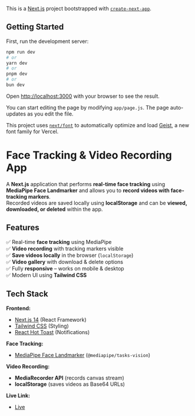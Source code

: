 This is a [Next.js](https://nextjs.org) project bootstrapped with [`create-next-app`](https://github.com/vercel/next.js/tree/canary/packages/create-next-app).

## Getting Started

First, run the development server:

```bash
npm run dev
# or
yarn dev
# or
pnpm dev
# or
bun dev
```

Open [http://localhost:3000](http://localhost:3000) with your browser to see the result.

You can start editing the page by modifying `app/page.js`. The page auto-updates as you edit the file.

This project uses [`next/font`](https://nextjs.org/docs/app/building-your-application/optimizing/fonts) to automatically optimize and load [Geist](https://vercel.com/font), a new font family for Vercel.


# Face Tracking & Video Recording App

A **Next.js** application that performs **real-time face tracking** using **MediaPipe Face Landmarker** and allows you to **record videos with face-tracking markers**.  
Recorded videos are saved locally using **localStorage** and can be **viewed, downloaded, or deleted** within the app.


## Features

✅ Real-time **face tracking** using MediaPipe  
✅ **Video recording** with tracking markers visible  
✅ **Save videos locally** in the browser (`localStorage`)  
✅ **Video gallery** with download & delete options  
✅ Fully **responsive** – works on mobile & desktop  
✅ Modern UI using **Tailwind CSS**


## Tech Stack

**Frontend:**  
- [Next.js 14](https://nextjs.org/) (React Framework)  
- [Tailwind CSS](https://tailwindcss.com/) (Styling)  
- [React Hot Toast](https://react-hot-toast.com/) (Notifications)

**Face Tracking:**  
- [MediaPipe Face Landmarker](https://developers.google.com/mediapipe) (`@mediapipe/tasks-vision`)

**Video Recording:**  
- **MediaRecorder API** (records canvas stream)  
- **localStorage** (saves videos as Base64 URLs)

**Live Link:**  
- [Live](https://face-tracker-mu.vercel.app/)


